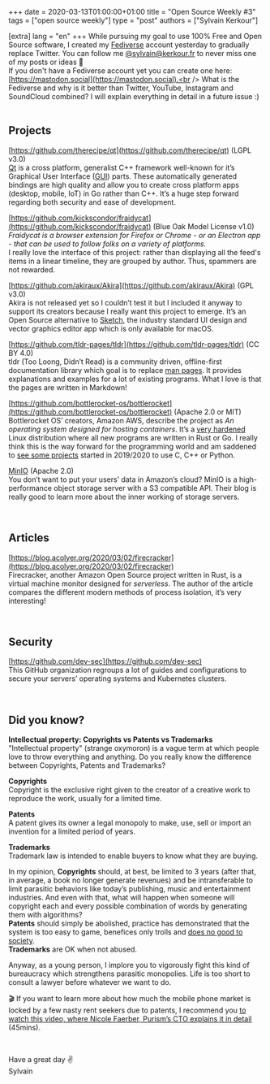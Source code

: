 +++
date = 2020-03-13T01:00:00+01:00
title = "Open Source Weekly #3"
tags = ["open source weekly"]
type = "post"
authors = ["Sylvain Kerkour"]

[extra]
lang = "en"
+++
While pursuing my goal to use 100% Free and Open Source software, I created my [Fediverse](https://en.wikipedia.org/wiki/Fediverse) account yesterday to gradually replace Twitter. You can follow me [@sylvain@kerkour.fr](https://social.kerkour.fr/@sylvain) to never miss one of my posts or ideas 👋<br />
If you don't have a Fediverse account yet you can create one here: [https://mastodon.social](https://mastodon.social).<br />
What is the Fediverse and why is it better than Twitter, YouTube, Instagram and SoundCloud combined? I will explain everything in detail in a future issue :)
<br /><br />


## Projects

[https://github.com/therecipe/qt](https://github.com/therecipe/qt) (LGPL v3.0)<br />
[Qt](https://www.qt.io/) is a cross platform, generalist C++ framework well-known for it’s Graphical User Interface ([GUI](https://en.wikipedia.org/wiki/Graphical_user_interface)) parts. These automatically generated bindings are high quality and allow you to create cross platform apps (desktop, mobile, IoT) in Go rather than C++. It’s a huge step forward regarding both security and ease of development.
<br />


[https://github.com/kickscondor/fraidycat](https://github.com/kickscondor/fraidycat) (Blue Oak Model License v1.0)<br />
*Fraidycat is a browser extension for Firefox or Chrome - or an Electron app - that can be used to follow folks on a variety of platforms.* <br />
I really love the interface of this project: rather than displaying all the feed's items in a linear timeline, they are grouped by author. Thus, spammers are not rewarded.
<br />


[https://github.com/akiraux/Akira](https://github.com/akiraux/Akira) (GPL v3.0)<br />
Akira is not released yet so I couldn’t test it but I included it anyway to support its creators because I really want this project to emerge. It’s an Open Source alternative to [Sketch](https://www.sketch.com/), the industry standard UI design and vector graphics editor app which is only available for macOS.
<br />


[https://github.com/tldr-pages/tldr](https://github.com/tldr-pages/tldr) (CC BY 4.0)<br />
tldr (Too Loong, Didn’t Read) is a community driven, offline-first documentation library which goal is to replace [man pages](https://en.wikipedia.org/wiki/Man_page). It provides explanations and examples for a lot of existing programs. What I love is that the pages are written in Markdown!
<br />


[https://github.com/bottlerocket-os/bottlerocket](https://github.com/bottlerocket-os/bottlerocket) (Apache 2.0 or MIT)<br />
Bottlerocket OS’ creators, Amazon AWS, describe the project as *An operating system designed for hosting containers*. It’s a [very hardened](https://github.com/bottlerocket-os/bottlerocket/blob/develop/SECURITY_FEATURES.md) Linux distribution where all new programs are written in Rust or Go. I really think this is the way forward for the programming world and am saddened to [see some projects](https://source.puri.sm/public) started in 2019/2020 to use C, C++ or Python.
<br />


[MinIO](https://github.com/minio/minio) (Apache 2.0)<br />
You don’t want to put your users’ data in Amazon’s cloud? MinIO is a high-performance object storage server with a S3 compatible API. Their blog is really good to learn more about the inner working of storage servers.

<br />

## Articles

[https://blog.acolyer.org/2020/03/02/firecracker](https://blog.acolyer.org/2020/03/02/firecracker)<br />
Firecracker, another Amazon Open Source project written in Rust, is a virtual machine monitor designed for *serverless*. The author of the article compares the different modern methods of process isolation, it’s very interesting!

<br />

## Security

[https://github.com/dev-sec](https://github.com/dev-sec)<br />
This GitHub organization regroups a lot of guides and configurations to secure your servers’ operating systems and Kubernetes clusters.

<br />

## Did you know?

**Intellectual property: Copyrights vs Patents vs Trademarks**<br />
"Intellectual property" (strange oxymoron) is a vague term at which people love to throw everything and anything. Do you really know the difference between Copyrights, Patents and Trademarks?
<br />


**Copyrights**<br />
Copyright is the exclusive right given to the creator of a creative work to reproduce the work, usually for a limited time.
<br />


**Patents**<br />
A patent gives its owner a legal monopoly to make, use, sell or import an invention for a limited period of years.
<br />


**Trademarks**<br />
Trademark law is intended to enable buyers to know what they are buying.
<br />


In my opinion, **Copyrights** should, at best, be limited to 3 years (after that, in average, a book no longer generate revenues) and be intransferable to limit parasitic behaviors like today’s publishing, music and entertainment industries. And even with that, what will happen when someone will copyright each and every possible combination of words by generating them with algorithms?<br />
**Patents** should simply be abolished, practice has demonstrated that the system is too easy to game, benefices only trolls and [does no good to society](https://www.hopkinsmedicine.org/news/media/releases/why_people_with_diabetes_cant_buy_generic_insulin).<br />
**Trademarks** are OK when not abused.
<br />


Anyway, as a young person, I implore you to vigorously fight this kind of bureaucracy which strengthens parasitic monopolies. Life is too short to consult a lawyer before whatever we want to do.
<br />


🎬 If you want to learn more about how much the mobile phone market is locked by a few nasty rent seekers due to patents, I recommend you [to watch this video, where Nicole Faerber, Purism’s CTO explains it in detail](https://media.ccc.de/v/Camp2019-10238-a_mobile_phone_that_respects_your_freedom) (45mins).

<br />

Have a great day ✌️<br />
Sylvain
